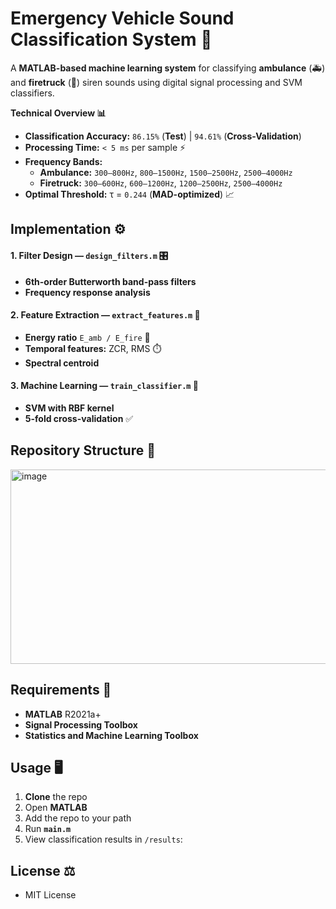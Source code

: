 # **Emergency Vehicle Sound Classification System** 🚨

A **MATLAB-based machine learning system** for classifying **ambulance** (🚑) and **firetruck** (🚒) siren sounds using digital signal processing and SVM classifiers.

**Technical Overview 📊**

- **Classification Accuracy:** `86.15%` (**Test**) | `94.61%` (**Cross-Validation**)
- **Processing Time:** `< 5 ms` per sample ⚡
- **Frequency Bands:**
  - **Ambulance:** `300–800Hz`, `800–1500Hz`, `1500–2500Hz`, `2500–4000Hz`
  - **Firetruck:** `300–600Hz`, `600–1200Hz`, `1200–2500Hz`, `2500–4000Hz`
- **Optimal Threshold:** τ = `0.244` (**MAD-optimized**) 📈

## **Implementation ⚙️**

#### **1. Filter Design** — `design_filters.m` 🎛️
- **6th-order Butterworth band-pass filters**
- **Frequency response analysis**

#### **2. Feature Extraction** — `extract_features.m` 🧠
- **Energy ratio** `E_amb / E_fire` 🔋
- **Temporal features:** ZCR, RMS ⏱️
- **Spectral centroid**

#### **3. Machine Learning** — `train_classifier.m` 🤖
- **SVM with RBF kernel**
- **5-fold cross-validation** ✅


## **Repository Structure 📂**

<img width="967" height="311" alt="image" src="https://github.com/user-attachments/assets/1759eee4-3edc-4a9a-8903-152163a4e9b7" />

## **Requirements 🔧**
- **MATLAB** R2021a+
- **Signal Processing Toolbox**
- **Statistics and Machine Learning Toolbox**


## **Usage 🖥️**
1. **Clone** the repo
2. Open **MATLAB**
3. Add the repo to your path
4. Run **`main.m`**
5. View classification results in `/results`:

## **License ⚖️**
- MIT License
